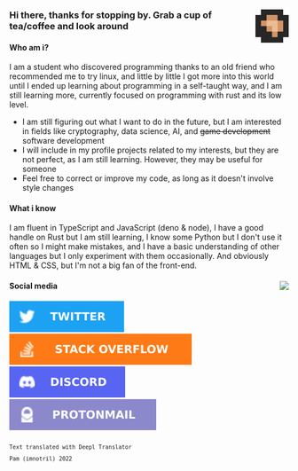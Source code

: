 <!-- Main Readme -->
<div id="header">
    <a href=""><img align="right" src="https://github.com/imnotril/imnotril/blob/main/Profile/badge_pfp.png", width="60"></a>
    <h3>
        Hi there, thanks for stopping by. 
        Grab a cup of tea/coffee and look around
    </h3>
</div>
<div id="content">
    <div id="who-am-i">
        <h4>Who am i?</h4>
        <p>
            I am a student who discovered programming thanks to an old friend who recommended me to try linux, and little by little I got more into this world until I ended up learning about programming in a self-taught way, and I am still learning more, currently focused on programming with rust and its low level.
        </p>
        <ul>
            <li>I am still figuring out what I want to do in the future, but I am interested in fields like cryptography, data science, AI, and <strike>game development</strike> software development</li>
            <li>I will include in my profile projects related to my interests, but they are not perfect, as I am still learning. However, they may be useful for someone</li>
            <li>Feel free to correct or improve my code, as long as it doesn't involve style changes</li>
        </ul>
    </div>
    <div id="languages">
        <h4>What i know</h4>
        <p>
            I am fluent in TypeScript and JavaScript (deno & node), I have a good handle on Rust but I am still learning, I know some Python but I don't use it often so I might make mistakes, and I have a basic understanding of other languages but I only experiment with them occasionally.
            And obviously HTML & CSS, but I'm not a big fan of the front-end.
        </p>
    </div>
    <div id="social">
        <a href=""><img align="right" src="https://github-readme-stats.vercel.app/api?username=imnotril&show_icons=true&theme=rose_pine"></a>
        <h4>Social media</h4>
        <p>
            <a href="https://twitter.com/imnotril_dev"><img src="https://github.com/imnotril/imnotril/blob/main/Profile/twitter.svg" alt="Twitter"></a><br>
            <a href="https://stackoverflow.com/users/20775902"><img src="https://github.com/imnotril/imnotril/blob/main/Profile/stackoverflow.svg" alt="Stack overflow"></a><br>
            <a href="https://discord.com/users/1031713816414785546"><img src="https://github.com/imnotril/imnotril/blob/main/Profile/discord.svg" alt="Discord"></a><br>
            <a href="mailto:imnotril+ghcontact@proton.me"><img src="https://github.com/imnotril/imnotril/blob/main/Profile/protonmail.svg" alt="Mailto"></a><br>
        </p>
    </div>
</div>
<div id="footer">
    <sub>
        <code>Text translated with Deepl Translator</code><br>
        <code>Pam (imnotril) 2022</code>
    </sub>
</div>
